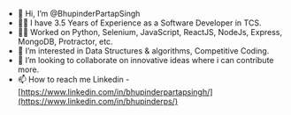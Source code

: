 - 👋 Hi, I’m @BhupinderPartapSingh
- 👨‍💻 I have 3.5 Years of Experience as a Software Developer in TCS.
- 🐱‍💻 Worked on Python, Selenium, JavaScript, ReactJS, NodeJs, Express, MongoDB, Protractor, etc.
- 👀 I’m interested in Data Structures & algorithms, Competitive Coding.
- 💞️ I’m looking to collaborate on innovative ideas where i can contribute more.
- 📫 How to reach me Linkedin - [https://www.linkedin.com/in/bhupinderpartapsingh/](https://www.linkedin.com/in/bhupinderps/)

<!---
Bhupi97/Bhupi97 is a ✨ special ✨ repository because its `README.md` (this file) appears on your GitHub profile.
You can click the Preview link to take a look at your changes.
--->

